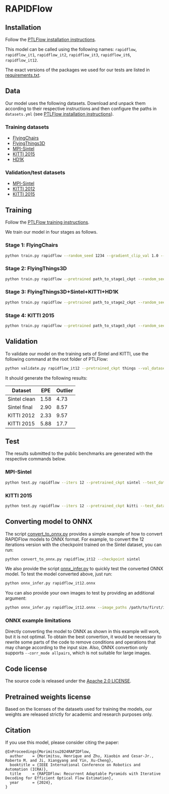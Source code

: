 # RAPIDFlow

## Installation

Follow the [PTLFlow installation instructions](https://ptlflow.readthedocs.io/en/latest/starting/installation.html).

This model can be called using the following names: `rapidflow`, `rapidflow_it1`, `rapidflow_it2`, `rapidflow_it3`, `rapidflow_it6`, `rapidflow_it12`.

The exact versions of the packages we used for our tests are listed in [requirements.txt](requirements.txt).

## Data

Our model uses the following datasets. Download and unpack them according to their respective instructions and then configure the paths in `datasets.yml` (see [PTLFlow installation instructions](https://ptlflow.readthedocs.io/en/latest/starting/installation.html)).

### Training datasets

- [FlyingChairs](https://lmb.informatik.uni-freiburg.de/resources/datasets/FlyingChairs.en.html)
- [FlyingThings3D](https://lmb.informatik.uni-freiburg.de/resources/datasets/SceneFlowDatasets.en.html)
- [MPI-Sintel](http://sintel.is.tue.mpg.de)
- [KITTI 2015](https://www.cvlibs.net/datasets/kitti/eval_scene_flow.php?benchmark=flow)
- [HD1K](http://hci-benchmark.iwr.uni-heidelberg.de/)

### Validation/test datasets

- [MPI-Sintel](http://sintel.is.tue.mpg.de)
- [KITTI 2012](https://www.cvlibs.net/datasets/kitti/eval_stereo_flow.php?benchmark=flow)
- [KITTI 2015](https://www.cvlibs.net/datasets/kitti/eval_scene_flow.php?benchmark=flow)

## Training

Follow the [PTLFlow training instructions](https://ptlflow.readthedocs.io/en/latest/starting/training.html).

We train our model in four stages as follows.

### Stage 1: FlyingChairs

```bash
python train.py rapidflow --random_seed 1234 --gradient_clip_val 1.0 --lr 2.5e-4 --wdecay 1e-4 --gamma 0.8 --train_dataset chairs --train_batch_size 8 --max_epochs 35 --pyramid_ranges 32 8 --iters 12 --corr_mode allpairs
```

### Stage 2: FlyingThings3D

```bash
python train.py rapidflow --pretrained path_to_stage1_ckpt --random_seed 1234 --gradient_clip_val 1.0 --lr 1.25e-4 --wdecay 1e-4 --gamma 0.8 --train_dataset things --train_batch_size 4 --max_epochs 10 --pyramid_ranges 32 8 --iters 12 --corr_mode allpairs
```

### Stage 3: FlyingThings3D+Sintel+KITTI+HD1K
```bash
python train.py rapidflow --pretrained path_to_stage2_ckpt --random_seed 1234 --gradient_clip_val 1.0 --lr 1.25e-4 --wdecay 1e-5 --gamma 0.85 --train_dataset 200*sintel+400*kitti-2015+10*hd1k+things-train-sinteltransform --train_batch_size 6 --max_epochs 4 --pyramid_ranges 32 8 --iters 12 --corr_mode allpairs
```

### Stage 4: KITTI 2015
```bash
python train.py rapidflow --pretrained path_to_stage3_ckpt --random_seed 1234 --gradient_clip_val 1.0 --lr 1.25e-4 --wdecay 1e-5 --gamma 0.85 --train_dataset kitti-2015 --train_batch_size 6 --max_epochs 150 --pyramid_ranges 32 8 --iters 12 --corr_mode allpairs
```

## Validation

To validate our model on the training sets of Sintel and KITTI, use the following command at the root folder of PTLFlow:

```bash
python validate.py rapidflow_it12 --pretrained_ckpt things --val_dataset sintel-clean+sintel-final+kitti-2012+kitti-2015 --fp16
```

It should generate the following results:

| Dataset      | EPE  | Outlier |
|--------------|------|---------|
| Sintel clean | 1.58 | 4.73    |
| Sintel final | 2.90 | 8.57    |
| KITTI 2012   | 2.33 | 9.57    |
| KITTI 2015   | 5.88 | 17.7    |

## Test

The results submitted to the public benchmarks are generated with the respective commands below.

### MPI-Sintel

```bash
python test.py rapidflow --iters 12 --pretrained_ckpt sintel --test_dataset sintel --warm_start
```

### KITTI 2015

```bash
python test.py rapidflow --iters 12 --pretrained_ckpt kitti --test_dataset kitti-2015 --input_pad_one_side
```

## Converting model to ONNX

The script [convert_to_onnx.py](convert_to_onnx.py) provides a simple example of how to convert RAPIDFlow models to ONNX format.
For example, to convert the 12 iterations version with the checkpoint trained on the Sintel dataset, you can run:
```bash
python convert_to_onnx.py rapidflow_it12 --checkpoint sintel
```

We also provide the script [onnx_infer.py](onnx_infer.py) to quickly test the converted ONNX model.
To test the model converted above, just run:
```bash
python onnx_infer.py rapidflow_it12.onnx
```

You can also provide your own images to test by providing an additional argument:
```bash
python onnx_infer.py rapidflow_it12.onnx --image_paths /path/to/first/image /path/to/second/image
```

### ONNX example limitations

Directly converting the model to ONNX as shown in this example will work, but it is not optimal.
To obtain the best convertion, it would be necessary to rewrite some parts of the code to remove conditions and operations that may change according to the input size.
Also, ONNX convertion only supports `--corr_mode allpairs`, which is not suitable for large images.

## Code license

The source code is released under the [Apache 2.0 LICENSE](LICENSE).

## Pretrained weights license

Based on the licenses of the datasets used for training the models, our weights are released strictly for academic and research purposes only.

## Citation

If you use this model, please consider citing the paper:

```
@InProceedings{Morimitsu2024RAPIDFlow,
  author    = {Morimitsu, Henrique and Zhu, Xiaobin and Cesar-Jr., Roberto M. and Ji, Xiangyang and Yin, Xu-Cheng},
  booktitle = {IEEE International Conference on Robotics and Automation (ICRA)},
  title     = {RAPIDFlow: Recurrent Adaptable Pyramids with Iterative Decoding for Efficient Optical Flow Estimation},
  year      = {2024},
}
```
